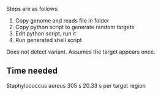 Steps are as follows:

1. Copy genome and reads file in folder
1. Copy python script to generate random targets
1. Edit python script, run it
1. Run generated shell script

Does not detect variant. Assumes the target appears once.

Time needed
----------------
Staphylococcus aureus
305 s
20.33 s per target region
